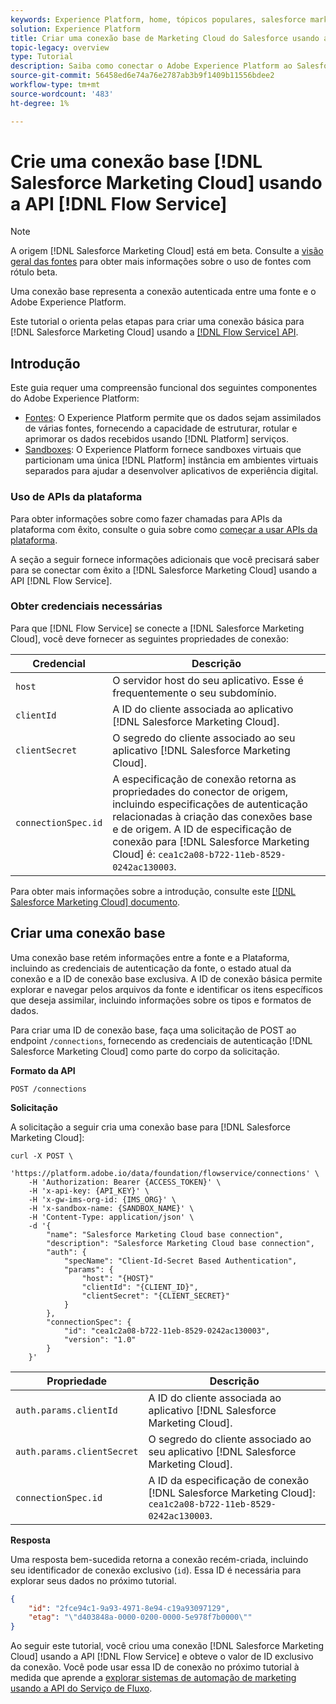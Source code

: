 ```yaml
---
keywords: Experience Platform, home, tópicos populares, salesforce marketing cloud, Marketing Cloud Salesforce
solution: Experience Platform
title: Criar uma conexão base de Marketing Cloud do Salesforce usando a API do Serviço de Fluxo
topic-legacy: overview
type: Tutorial
description: Saiba como conectar o Adobe Experience Platform ao Salesforce Marketing Cloud usando a API de Serviço de Fluxo.
source-git-commit: 56458ed6e74a76e2787ab3b9f1409b11556bdee2
workflow-type: tm+mt
source-wordcount: '483'
ht-degree: 1%

---
```


# Crie uma conexão base [!DNL Salesforce Marketing Cloud] usando a API [!DNL Flow Service]

>[!NOTE]
>
>A origem [!DNL Salesforce Marketing Cloud] está em beta. Consulte a [visão geral das fontes](../../../../home.md#terms-and-conditions) para obter mais informações sobre o uso de fontes com rótulo beta.

Uma conexão base representa a conexão autenticada entre uma fonte e o Adobe Experience Platform.

Este tutorial o orienta pelas etapas para criar uma conexão básica para [!DNL Salesforce Marketing Cloud] usando a [[!DNL Flow Service] API](https://www.adobe.io/apis/experienceplatform/home/api-reference.html#!acpdr/swagger-specs/flow-service.yaml).

## Introdução

Este guia requer uma compreensão funcional dos seguintes componentes do Adobe Experience Platform:

* [Fontes](../../../../home.md): O Experience Platform permite que os dados sejam assimilados de várias fontes, fornecendo a capacidade de estruturar, rotular e aprimorar os dados recebidos usando  [!DNL Platform] serviços.
* [Sandboxes](../../../../../sandboxes/home.md): O Experience Platform fornece sandboxes virtuais que particionam uma única  [!DNL Platform] instância em ambientes virtuais separados para ajudar a desenvolver aplicativos de experiência digital.

### Uso de APIs da plataforma

Para obter informações sobre como fazer chamadas para APIs da plataforma com êxito, consulte o guia sobre como [começar a usar APIs da plataforma](../../../../../landing/api-guide.md).

A seção a seguir fornece informações adicionais que você precisará saber para se conectar com êxito a [!DNL Salesforce Marketing Cloud] usando a API [!DNL Flow Service].

### Obter credenciais necessárias

Para que [!DNL Flow Service] se conecte a [!DNL Salesforce Marketing Cloud], você deve fornecer as seguintes propriedades de conexão:

| Credencial | Descrição |
| ---------- | ----------- |
| `host` | O servidor host do seu aplicativo. Esse é frequentemente o seu subdomínio. |
| `clientId` | A ID do cliente associada ao aplicativo [!DNL Salesforce Marketing Cloud]. |
| `clientSecret` | O segredo do cliente associado ao seu aplicativo [!DNL Salesforce Marketing Cloud]. |
| `connectionSpec.id` | A especificação de conexão retorna as propriedades do conector de origem, incluindo especificações de autenticação relacionadas à criação das conexões base e de origem. A ID de especificação de conexão para [!DNL Salesforce Marketing Cloud] é: `cea1c2a08-b722-11eb-8529-0242ac130003`. |

Para obter mais informações sobre a introdução, consulte este [[!DNL Salesforce Marketing Cloud] documento](https://developer.salesforce.com/docs/atlas.en-us.mc-apis.meta/mc-apis/authentication.htm).

## Criar uma conexão base

Uma conexão base retém informações entre a fonte e a Plataforma, incluindo as credenciais de autenticação da fonte, o estado atual da conexão e a ID de conexão base exclusiva. A ID de conexão básica permite explorar e navegar pelos arquivos da fonte e identificar os itens específicos que deseja assimilar, incluindo informações sobre os tipos e formatos de dados.

Para criar uma ID de conexão base, faça uma solicitação de POST ao endpoint `/connections`, fornecendo as credenciais de autenticação [!DNL Salesforce Marketing Cloud] como parte do corpo da solicitação.

**Formato da API**

```https
POST /connections
```

**Solicitação**

A solicitação a seguir cria uma conexão base para [!DNL Salesforce Marketing Cloud]:

```shell
curl -X POST \
    'https://platform.adobe.io/data/foundation/flowservice/connections' \
    -H 'Authorization: Bearer {ACCESS_TOKEN}' \
    -H 'x-api-key: {API_KEY}' \
    -H 'x-gw-ims-org-id: {IMS_ORG}' \
    -H 'x-sandbox-name: {SANDBOX_NAME}' \
    -H 'Content-Type: application/json' \
    -d '{
        "name": "Salesforce Marketing Cloud base connection",
        "description": "Salesforce Marketing Cloud base connection",
        "auth": {
            "specName": "Client-Id-Secret Based Authentication",
            "params": {
                "host": "{HOST}"
                "clientId": "{CLIENT_ID}",
                "clientSecret": "{CLIENT_SECRET}"
            }
        },
        "connectionSpec": {
            "id": "cea1c2a08-b722-11eb-8529-0242ac130003",
            "version": "1.0"
        }
    }'
```

| Propriedade | Descrição |
| -------- | ----------- |
| `auth.params.clientId` | A ID do cliente associada ao aplicativo [!DNL Salesforce Marketing Cloud]. |
| `auth.params.clientSecret` | O segredo do cliente associado ao seu aplicativo [!DNL Salesforce Marketing Cloud]. |
| `connectionSpec.id` | A ID da especificação de conexão [!DNL Salesforce Marketing Cloud]: `cea1c2a08-b722-11eb-8529-0242ac130003`. |

**Resposta**

Uma resposta bem-sucedida retorna a conexão recém-criada, incluindo seu identificador de conexão exclusivo (`id`). Essa ID é necessária para explorar seus dados no próximo tutorial.

```json
{
    "id": "2fce94c1-9a93-4971-8e94-c19a93097129",
    "etag": "\"d403848a-0000-0200-0000-5e978f7b0000\""
}
```

Ao seguir este tutorial, você criou uma conexão [!DNL Salesforce Marketing Cloud] usando a API [!DNL Flow Service] e obteve o valor de ID exclusivo da conexão. Você pode usar essa ID de conexão no próximo tutorial à medida que aprende a [explorar sistemas de automação de marketing usando a API do Serviço de Fluxo](../../explore/marketing-automation.md).
